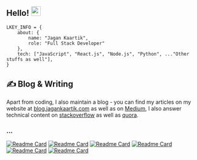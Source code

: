 <h2>Hello! <img src="https://media.giphy.com/media/hvRJCLFzcasrR4ia7z/giphy.gif" width="25px">  </h2> 

```node
LKEY_INFO = {
    about: {
        name: "Jagan Kaartik",
        role: "Full Stack Developer"
    },
    tech: ["JavaScript", "React.js", "Node.js", "Python", ..."Other stuffs as well"],
}
```
## &#x270d; Blog & Writing

Apart from coding, I also maintain a blog - you can find my articles on my website at [blog.jagankaartik.com](https://blog.jagankaartik.com) as well as on [Medium](https://medium.com/@kaartikjagan), I also answer technical content on [stackoverflow](https://stackoverflow.com/users/12408623/jagan-kaartik?tab=profile) as well as [quora](https://www.quora.com/profile/Jagan-Kaartik-2).

### ...
[![Readme Card](https://github-readme-stats-lime-kappa.vercel.app/api/pin/?username=jagankaartik&repo=Rocket-Lot&theme=nord)](https://github.com/JaganKaartik/Rocket-Lot)
[![Readme Card](https://github-readme-stats-lime-kappa.vercel.app/api/pin/?username=Jhex-AI&repo=Semantic-Similarity-Ranking-v.1&theme=nord)](https://github.com/Structry/Semantic-Similarity-Ranking-v.1)
[![Readme Card](https://github-readme-stats-lime-kappa.vercel.app/api/pin/?username=jagankaartik&repo=Shrynk.js&theme=nord)](https://github.com/JaganKaartik/Shrynk.js)
[![Readme Card](https://github-readme-stats-lime-kappa.vercel.app/api/pin/?username=jagankaartik&repo=Swizzl-Py&theme=nord)](https://github.com/JaganKaartik/Swizzl-Py)
[![Readme Card](https://github-readme-stats-lime-kappa.vercel.app/api/pin/?username=jagankaartik&repo=Foodle&theme=nord)](https://github.com/JaganKaartik/Foodle)
[![Readme Card](https://github-readme-stats-lime-kappa.vercel.app/api/pin/?username=jagankaartik&repo=Quick-Node-Server&theme=nord)](https://github.com/JaganKaartik/Quick-Node-Server)
